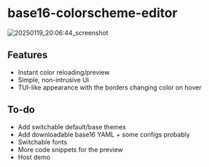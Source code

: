 # base16-colorscheme-editor
![20250119_20:06:44_screenshot](https://github.com/user-attachments/assets/f246fab8-83c8-4835-8982-7545a9aa7a89)

## Features
- Instant color reloading/preview
- Simple, non-intrusive UI
- TUI-like appearance with the borders changing color on hover

## To-do
- Add switchable default/base themes
- Add downloadable base16 YAML + some configs probably
- Switchable fonts
- More code snippets for the preview
- Host demo
